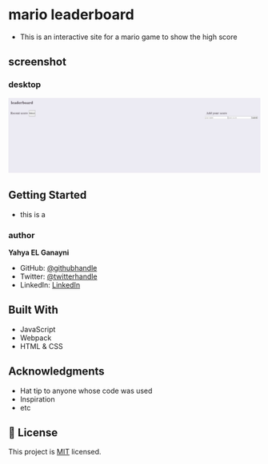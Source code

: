 # mario leaderboard

- This is an interactive site for a mario game to show the high score

## screenshot

### desktop

![desktop](./src/img/sit-screenshot.png)

## Getting Started

- this is a

### author

**Yahya EL Ganayni**

- GitHub: [@githubhandle](https://github.com/yahyaelganyni1)
- Twitter: [@twitterhandle](https://twitter.com/@crazy20046)
- LinkedIn: [LinkedIn](https://www.linkedin.com/in/yahya-el-ganayni-a456115b/)

## Built With

- JavaScript
- Webpack
- HTML & CSS

## Acknowledgments

- Hat tip to anyone whose code was used
- Inspiration
- etc

## 📝 License

This project is [MIT](lic.url) licensed.
